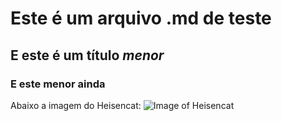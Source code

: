 # Este é um arquivo .md de teste
## E este é um título _menor_
### E este menor **ainda**

Abaixo a imagem do Heisencat:
![Image of Heisencat](https://octodex.github.com/images/heisencat.png)
